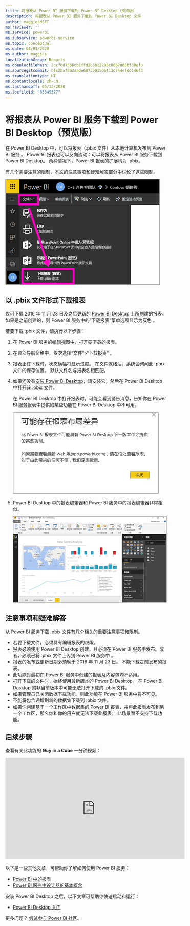 ```yaml
---
title: 将报表从 Power BI 服务下载到 Power BI Desktop（预览版）
description: 将报表从 Power BI 服务下载到 Power BI Desktop 文件
author: maggiesMSFT
ms.reviewer: ''
ms.service: powerbi
ms.subservice: powerbi-service
ms.topic: conceptual
ms.date: 04/01/2020
ms.author: maggies
LocalizationGroup: Reports
ms.openlocfilehash: 2ccf0d7566cb1ffd2b3b12295c0667885bf30ef0
ms.sourcegitcommit: bfc2baf862aade6873501566f13c744efdd146f3
ms.translationtype: HT
ms.contentlocale: zh-CN
ms.lasthandoff: 05/13/2020
ms.locfileid: "83349577"
---
```

# <a name="download-a-report-from-the-power-bi-service-to-power-bi-desktop-preview"></a>将报表从 Power BI 服务下载到 Power BI Desktop（预览版）
在 Power BI Desktop 中，可以将报表（.pbix 文件）从本地计算机发布到 Power BI 服务  。 Power BI 报表也可以反向流动：可以将报表从 Power BI 服务下载到 Power BI Desktop。 两种情况下，Power BI 报表的扩展均为 .pbix。

有几个需要注意的限制，本文的[注意事项和疑难解答](#considerations-and-troubleshooting)部分中讨论了这些限制。

![文件下拉列表](media/service-export-to-pbix/power-bi-file-export.png)

## <a name="download-the-report-as-a-pbix-file"></a>以 .pbix 文件形式下载报表

仅可下载 2016 年 11 月 23 日及之后更新的 [Power BI Desktop 上所创建](/learn/modules/publish-share-power-bi/2-publish-reports)的报表。 如果是之前创建的，则 Power BI 服务中的“下载报表”菜单选项显示为灰色  。

若要下载 .pbix 文件，请执行以下步骤：

1. 在 Power BI 服务的[编辑视图](https://docs.microsoft.com/power-bi/service-interact-with-a-report-in-editing-view)中，打开要下载的报表。

2. 在顶部导航窗格中，依次选择“文件”>“下载报表”  。
   
3. 报表正在下载时，状态横幅将显示进度。 在文件就绪后，系统会询问此 .pbix 文件的保存位置。 默认文件名与报表名相匹配。
   
4. 如果还没有[安装 Power BI Desktop](../fundamentals/desktop-get-the-desktop.md)，请安装它，然后在 Power BI Desktop 中打开该 .pbix 文件。
   
    在 Power BI Desktop 中打开报表时，可能会看到警告消息，告知你在 Power BI 服务报表中提供的某些功能在 Power BI Desktop 中不可用。
   
    ![警告对话框](media/service-export-to-pbix/power-bi-export-to-pbix_2.png)

5. Power BI Desktop 中的报表编辑器和 Power BI 服务中的报表编辑器非常相似。  
   
    ![Power BI Desktop 报表编辑器](media/service-export-to-pbix/power-bi-desktop.png)

## <a name="considerations-and-troubleshooting"></a>注意事项和疑难解答
从 Power BI 服务下载 .pbix 文件有几个相关的重要注意事项和限制。

* 若要下载文件，必须具有编辑报表的权限。
* 报表必须使用 Power BI Desktop 创建，且必须在 Power BI 服务中发布。或者，必须已将 .pbix 文件上传到 Power BI 服务中   。
* 报表的发布或更新日期必须晚于 2016 年 11 月 23 日。 不能下载之前发布的报表。
* 此功能对最初在 Power BI 服务中创建的报表及内容包均不适用。
* 打开下载的文件时，始终使用最新版本的 Power BI Desktop。 在 Power BI Desktop 的非当前版本中可能无法打开下载的 .pbix 文件。
* 如果管理员已关闭数据下载功能，则此功能在 Power BI 服务中将不可见。
* 不能将包含递增刷新的数据集下载到 .pbix 文件。
* 如果你创建基于一个工作区中数据集的 Power BI 报表，并将此报表发布到另一个工作区，那么你和你的用户就无法下载此报表。 此场景暂不支持下载功能。

## <a name="next-steps"></a>后续步骤
查看有关此功能的 **Guy in a Cube** 一分钟视频：

<iframe width="560" height="315" src="https://www.youtube.com/embed/ymWqU5jiUl0" frameborder="0" allowfullscreen></iframe>

以下是一些其他文章，可帮助你了解如何使用 Power BI 服务：

* [Power BI 中的报表](../consumer/end-user-reports.md)
* [Power BI 服务中设计器的基本概念](../fundamentals/service-basic-concepts.md)

安装 Power BI Desktop 之后，以下文章可帮助你快速启动和运行：

* [Power BI Desktop 入门](../fundamentals/desktop-getting-started.md)

更多问题？ [尝试参与 Power BI 社区](https://community.powerbi.com/)。
